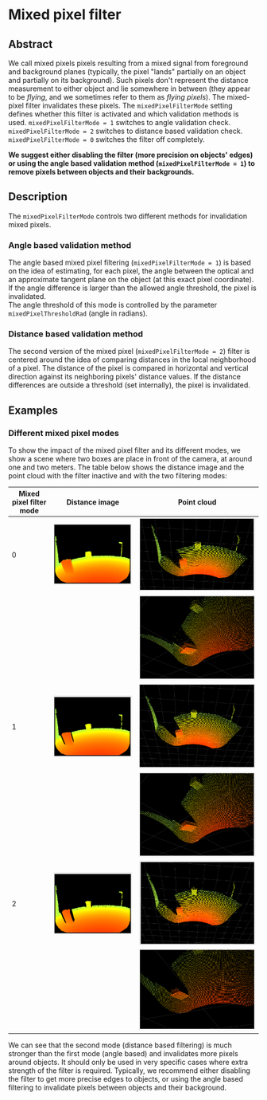 # Mixed pixel filter
## Abstract

We call mixed pixels pixels resulting from a mixed signal from foreground and background planes (typically, the pixel "lands" partially on an object and partially on its background). Such pixels don't represent the distance measurement to either object and lie somewhere in between (they appear to be *flying*, and we sometimes refer to them as *flying pixels*). The mixed-pixel filter invalidates these pixels. The `mixedPixelFilterMode` setting defines whether this filter is activated and which validation methods is used. `mixedPixelFilterMode = 1` switches to angle validation check. `mixedPixelFilterMode = 2` switches to distance based validation check. `mixedPixelFilterMode = 0` switches the filter off completely.

**We suggest either disabling the filter (more precision on objects' edges) or using the angle based validation method (`mixedPixelFilterMode = 1`) to remove pixels between objects and their backgrounds.**


## Description
The `mixedPixelFilterMode` controls two different methods for invalidation mixed pixels.  

### Angle based validation method  
The angle based mixed pixel filtering (`mixedPixelFilterMode = 1`) is based on the idea of estimating, for each pixel, the angle between the optical and an approximate tangent plane on the object (at this exact pixel coordinate). If the angle difference is larger than the allowed angle threshold, the pixel is invalidated.  
The angle threshold of this mode is controlled by the parameter `mixedPixelThresholdRad` (angle in radians).

### Distance based validation method
The second version of the mixed pixel (`mixedPixelFilterMode = 2`) filter is centered around the idea of comparing distances in the local neighborhood of a pixel. The distance of the pixel is compared in horizontal and vertical direction against its neighboring pixels' distance values. If the distance differences are outside a threshold (set internally), the pixel is invalidated.

## Examples
### Different mixed pixel modes

To show the impact of the mixed pixel filter and its different modes, we show a scene where two boxes are place in front of the camera, at around one and two meters. The table below shows the distance image and the point cloud with the filter inactive and with the two filtering modes:

| Mixed pixel filter mode| Distance image| Point cloud|
|--|--|--|
| 0| ![Mixed pixels filter disabled - distance](resources/mixed_pixel_0_distance.png)|![Mixed pixels filter disabled - view 1](resources/mixed_pixel_0_view1.png)|
| | | ![Mixed pixels filter disabled - view ](resources/mixed_pixel_0_view2.png)|
| 1| ![Mixed pixels filter 1 - distance](resources/mixed_pixel_1_distance.png)| ![Mixed pixels filter 1 - view 1](resources/mixed_pixel_1_view1.png)|
| | | ![Mixed pixels filter 1 - view ](resources/mixed_pixel_1_view2.png)|
| 2| ![Mixed pixels filter 2 - distance](resources/mixed_pixel_2_distance.png)| ![Mixed pixels filter 2 - view 1](resources/mixed_pixel_2_view1.png)|
| | | ![Mixed pixels filter 2 - view ](resources/mixed_pixel_2_view2.png)|
 
We can see that the second mode (distance based filtering) is much stronger than the first mode (angle based) and invalidates more pixels around objects. It should only be used in very specific cases where extra strength of the filter is required. Typically, we recommend either disabling the filter to get more precise edges to objects, or using the angle based filtering to invalidate pixels between objects and their background.



